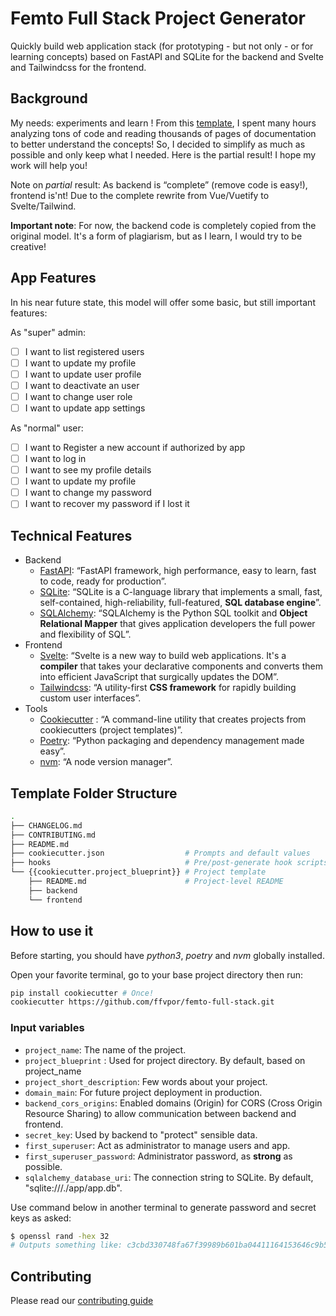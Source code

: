 # Femto Full Stack Project Generator

Quickly build web application stack (for prototyping - but not only - or for learning concepts) based on FastAPI and SQLite for the backend and Svelte and Tailwindcss for the frontend.

## Background

My needs: experiments and learn ! From this [template](https://github.com/tiangolo/full-stack-fastapi-postgresql), I spent many hours analyzing tons of code and reading thousands of pages of documentation to better understand the concepts! So, I decided to simplify as much as possible and only keep what I needed. Here is the partial result! I hope my work will help you!

Note on *partial* result: As backend is “complete” (remove code is easy!), frontend is'nt! Due to the complete rewrite from Vue/Vuetify to Svelte/Tailwind.

**Important note**: For now, the backend code is completely copied from the original model. It's a form of plagiarism, but as I learn, I would try to be creative!

## App Features

In his near future state, this model will offer some basic, but still important features:

As "super" admin:

- [ ] I want to list registered users
- [ ] I want to update my profile
- [ ] I want to update user profile
- [ ] I want to deactivate an user
- [ ] I want to change user role
- [ ] I want to update app settings

As "normal" user:

- [ ] I want to Register a new account if authorized by app
- [ ] I want to log in
- [ ] I want to see my profile details
- [ ] I want to update my profile
- [ ] I want to change my password
- [ ] I want to recover my password if I lost it

## Technical Features

- Backend
    - [FastAPI](https://fastapi.tiangolo.com/): “FastAPI framework, high performance, easy to learn, fast to code, ready for production”.
    - [SQLite](https://sqlite.org/index.html): “SQLite is a C-language library that implements a small, fast, self-contained, high-reliability, full-featured, **SQL database engine**”.
    - [SQLAlchemy](https://www.sqlalchemy.org/): “SQLAlchemy is the Python SQL toolkit and **Object Relational Mapper** that gives application developers the full power and flexibility of SQL”.
- Frontend
    - [Svelte](https://svelte.dev/): “Svelte is a new way to build web applications. It's a **compiler** that takes your declarative components and converts them into efficient JavaScript that surgically updates the DOM”.
    - [Tailwindcss](https://tailwindcss.com/): “A utility-first **CSS framework** for rapidly building custom user interfaces”.
- Tools
  - [Cookiecutter](https://cookiecutter.readthedocs.io/en/1.7.2/) : “A command-line utility that creates projects from cookiecutters (project templates)”.
  - [Poetry](https://python-poetry.org/): “Python packaging and dependency management made easy”.
  - [nvm](https://github.com/nvm-sh/nvm): “A node version manager”.


## Template Folder Structure

```zsh
.
├── CHANGELOG.md
├── CONTRIBUTING.md
├── README.md
├── cookiecutter.json                  # Prompts and default values
├── hooks                              # Pre/post-generate hook scripts
└── {{cookiecutter.project_blueprint}} # Project template
    ├── README.md                      # Project-level README
    ├── backend
    └── frontend
```

## How to use it

Before starting, you should have *python3*, *poetry* and *nvm* globally installed.

Open your favorite terminal, go to your base project directory then run:

```zsh
pip install cookiecutter # Once!
cookiecutter https://github.com/ffvpor/femto-full-stack.git
```

### Input variables

- ```project_name```: The name of the project.
- ```project_blueprint``` : Used for project directory. By default, based on project_name
- ```project_short_description```: Few words about your project.
- ```domain_main```: For future project deployment in production.
- ```backend_cors_origins```: Enabled domains (Origin) for CORS (Cross Origin Resource Sharing) to allow communication between backend and frontend.
- ```secret_key```: Used by backend to "protect" sensible data.
- ```first_superuser```: Act as administrator to manage users and app.
- ```first_superuser_password```: Administrator password, as **strong** as possible.
- ```sqlalchemy_database_uri```: The connection string to SQLite. By default, "sqlite:///./app/app.db".

Use command below in another terminal to generate password and secret keys as asked:

```zsh
$ openssl rand -hex 32
# Outputs something like: c3cbd330748fa67f39989b601ba04411164153646c9b5445c65cf5404580b2dc
```

## Contributing

Please read our [contributing guide](./CONTRIBUTING.md)
